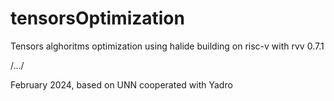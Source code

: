 # tensorsOptimization
Tensors alghoritms optimization using halide building on risc-v with rvv 0.7.1

/.../

February 2024, based on UNN cooperated with Yadro
